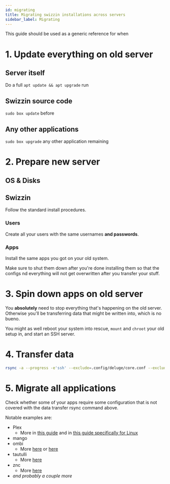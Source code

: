 ```yaml
---
id: migrating
title: Migrating swizzin installations across servers
sidebar_label: Migrating
---
```

This guide should be used as a generic reference for when 

# 1. Update everything on old server
## Server itself
Do a full `apt update && apt upgrade` run
## Swizzin source code
`sudo box update` before 

## Any other applications
`sudo box upgrade` any other application remaining

# 2. Prepare new server

## OS & Disks

## Swizzin
Follow the standard install procedures.

### Users
Create all your users with the same usernames **and passwords**.


### Apps
Install the same apps you got on your old system.

Make sure to shut them down after you're done installing them so that the configs nd everything will not get overwritten after you transfer your stuff.

# 3. Spin down apps on old server
You **absolutely** need to stop everything that's happening on the old server. Otherwise you'll be transferring data that might be written into, which is no bueno.

You might as well reboot your system into rescue, `mount` and `chroot` your old setup in, and start an SSH server.

# 4. Transfer data
```bash
rsync -a --progress -e'ssh' --exclude=.config/deluge/core.conf --exclude=.config/deluge/web.conf --exclude=.rtorrent.rc /home/<username> <username>@yourdomain.tld:/home/<username>/
```
# 5. Migrate all applications

Check whether some of your apps require some configuration that is not covered with the data transfer rsync command above.

Notable examples are:
- Plex
  - More in [this guide](https://support.plex.tv/articles/201370363-move-an-install-to-another-system/) and in [this guide specifically for Linux](https://forums.plex.tv/t/pms-migration-linux/678445/2)
- mango
- ombi
  - More [here](https://github.com/Ombi-app/Ombi/wiki/Backups) or [here](https://docs.ombi.app/info/backing-up/)
- tautulli
  - More [here](https://github.com/Tautulli/Tautulli/wiki/Frequently-Asked-Questions#q-i-need-to-movereinstall-tautulli-can-i-keep-my-history-and-statistics)
- znc
  - More [here](https://wiki.znc.in/FAQ#How_do_I_migrate_ZNC_from_one_machine_to_another.3F)
- _and probably a couple more_

